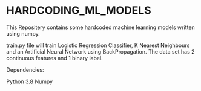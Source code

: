 # HARDCODING_ML_MODELS
This Repositery contains some hardcoded machine learning models written using numpy.

train.py file will train Logistic Regression Classifier, K Nearest Neighbours and an Artificial Neural Network using BackPropagation.
The data set has 2  continuous features and 1 binary label.

Dependencies:

Python 3.8
Numpy
